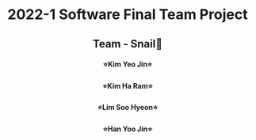 <h1 align="center"> 2022-1 Software Final Team Project </h1>

<h2 align="center"> Team - Snail🐌 </h2>

<h4 align="center"> ⭐Kim Yeo Jin⭐ </h4>
<h4 align="center"> ⭐Kim Ha Ram⭐ </h4>
<h4 align="center"> ⭐Lim Soo Hyeon⭐ </h4>
<h4 align="center"> ⭐Han Yoo Jin⭐ </h4>
